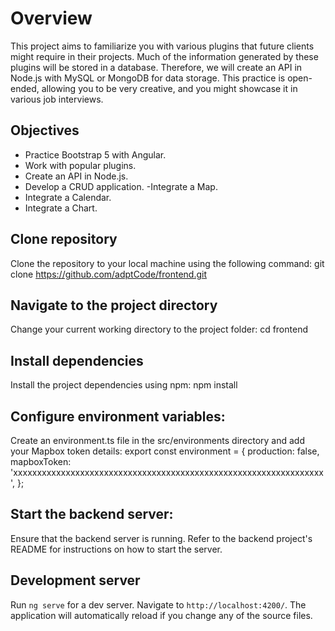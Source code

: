 # Overview

This project aims to familiarize you with various plugins that future clients might require in their projects. Much of the information generated by these plugins will be stored in a database. Therefore, we will create an API in Node.js with MySQL or MongoDB for data storage. This practice is open-ended, allowing you to be very creative, and you might showcase it in various job interviews.

## Objectives

- Practice Bootstrap 5 with Angular.
- Work with popular plugins.
- Create an API in Node.js.
- Develop a CRUD application.
 -Integrate a Map.
- Integrate a Calendar.
- Integrate a Chart.

## Clone repository

Clone the repository to your local machine using the following command: 
git clone https://github.com/adptCode/frontend.git

## Navigate to the project directory

Change your current working directory to the project folder:
cd frontend

## Install dependencies

Install the project dependencies using npm:
npm install

## Configure environment variables:

Create an environment.ts file in the src/environments directory and add your Mapbox token details:
export const environment = {
  production: false,
  mapboxToken: 'xxxxxxxxxxxxxxxxxxxxxxxxxxxxxxxxxxxxxxxxxxxxxxxxxxxxxxxxxxxxxxxxx',
};

## Start the backend server:

Ensure that the backend server is running. Refer to the backend project's README for instructions on how to start the server.

## Development server

Run `ng serve` for a dev server. Navigate to `http://localhost:4200/`. The application will automatically reload if you change any of the source files.


